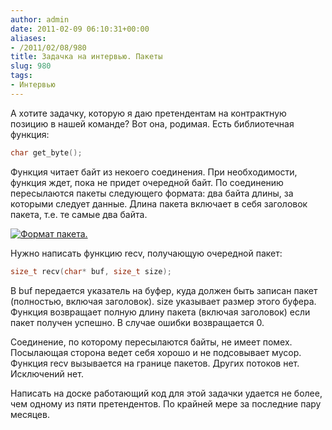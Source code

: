 ```yaml
---
author: admin
date: 2011-02-09 06:10:31+00:00
aliases:
- /2011/02/08/980
title: Задачка на интервью. Пакеты
slug: 980
tags:
- Интервью
---
```


А хотите задачку, которую я даю претендентам на контрактную позицию в нашей команде? Вот она, родимая. Есть библиотечная функция:

```cpp
char get_byte();
```

Функция читает байт из некоего соединения. При необходимости, функция ждет, пока не придет очередной байт. По соединению пересылаются пакеты следующего формата: два байта длины, за которыми следует данные. Длина пакета включает в себя заголовок пакета, т.е. те самые два байта.

[![Формат пакета.](/2011/02/packet_format.jpg)](/2011/02/packet_format.jpg)

Нужно написать функцию recv, получающую очередной пакет:

```cpp
size_t recv(char* buf, size_t size);
```

В buf передается указатель на буфер, куда должен быть записан пакет (полностью, включая заголовок). size указывает размер этого буфера. Функция возвращает полную длину пакета (включая заголовок) если пакет получен успешно. В случае ошибки возвращается 0.

Соединение, по которому пересылаются байты, не имеет помех. Посылающая сторона ведет себя хорошо и не подсовывает мусор. Функция recv вызывается на границе пакетов. Других потоков нет. Исключений нет.

Написать на доске работающий код для этой задачки удается не более, чем одному из пяти претендентов. По крайней мере за последние пару месяцев.

